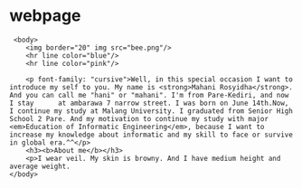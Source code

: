 webpage
=======
<!DOCTYPE html>
<html>
  <head>
		<title>biodata dalam paragraf</title>
	</head>

	 <body>
		<img border="20" img src="bee.png"/>
		<hr line color="blue"/>
		<hr line color="pink"/>

		<p font-family: "cursive">Well, in this special occasion I want to introduce my self to you. My name is <strong>Mahani Rosyidha</strong>. And you can call me "hani" or "mahani". I'm from Pare-Kediri, and now I stay 		at ambarawa 7 narrow street. I was born on June 14th.Now, I continue my study at Malang University. I graduated from Senior High School 2 Pare. And my motivation to continue my study with major <em>Education of Informatic Engineering</em>, because I want to increase my knowledge about informatic and my skill to face or survive in global era.^^</p>
		<h3><b>About me</b></h3>
		<p>I wear veil. My skin is browny. And I have medium height and average weight.
	</body>

</html>
